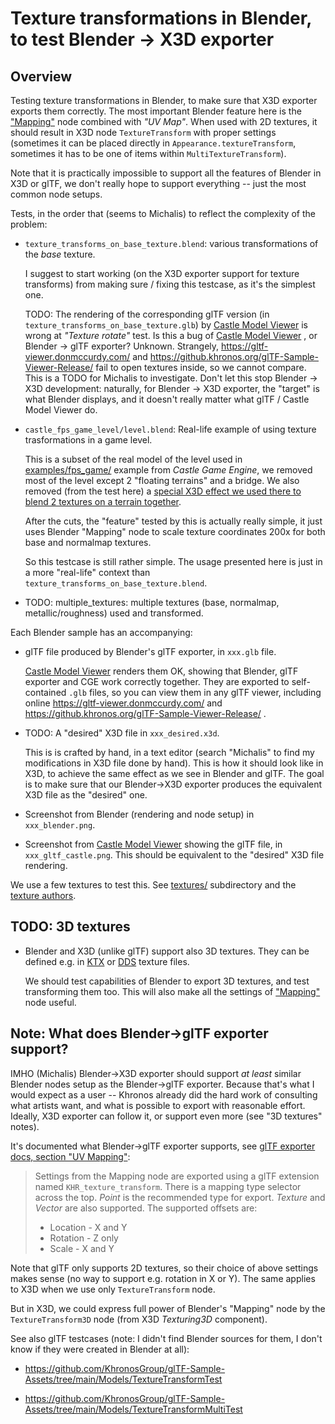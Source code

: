 # Texture transformations in Blender, to test Blender -> X3D exporter

## Overview

Testing texture transformations in Blender, to make sure that X3D exporter exports them correctly. The most important Blender feature here is the ["Mapping"](https://docs.blender.org/manual/en/latest/render/shader_nodes/vector/mapping.html) node combined with _"UV Map"_. When used with 2D textures, it should result in X3D node `TextureTransform` with proper settings (sometimes it can be placed directly in `Appearance.textureTransform`, sometimes it has to be one of items within `MultiTextureTransform`).

Note that it is practically impossible to support all the features of Blender in X3D or glTF, we don't really hope to support everything -- just the most common node setups.

Tests, in the order that (seems to Michalis) to reflect the complexity of the problem:

- `texture_transforms_on_base_texture.blend`: various transformations of the _base_ texture.

    I suggest to start working (on the X3D exporter support for texture transforms) from making sure / fixing this testcase, as it's the simplest one.

    TODO: The rendering of the corresponding glTF version (in `texture_transforms_on_base_texture.glb`) by [Castle Model Viewer](https://castle-engine.io/castle-model-viewer) is wrong at _"Texture rotate"_ test. Is this a bug of [Castle Model Viewer](https://castle-engine.io/castle-model-viewer) , or Blender -> glTF exporter? Unknown. Strangely, https://gltf-viewer.donmccurdy.com/ and https://github.khronos.org/glTF-Sample-Viewer-Release/ fail to open textures inside, so we cannot compare. This is a TODO for Michalis to investigate. Don't let this stop Blender -> X3D development: naturally, for Blender -> X3D exporter, the "target" is what Blender displays, and it doesn't really matter what glTF / Castle Model Viewer do.

- `castle_fps_game_level/level.blend`: Real-life example of using texture trasformations in a game level.

    This is a subset of the real model of the level used in [examples/fps_game/](https://github.com/castle-engine/castle-engine/tree/master/examples/fps_game) example from _Castle Game Engine_, we removed most of the level except 2 "floating terrains" and a bridge. We also removed (from the test here) a [special X3D effect we used there to blend 2 textures on a terrain together](https://github.com/castle-engine/castle-engine/blob/master/examples/fps_game/data/level/terrain_multi_texture.x3dv).

    After the cuts, the "feature" tested by this is actually really simple, it just uses Blender "Mapping" node to scale texture coordinates 200x for both base and normalmap textures.

    So this testcase is still rather simple. The usage presented here is just in a more "real-life" context than `texture_transforms_on_base_texture.blend`.

- TODO: multiple_textures: multiple textures (base, normalmap, metallic/roughness) used and transformed.

Each Blender sample has an accompanying:

- glTF file produced by Blender's glTF exporter, in `xxx.glb` file.

    [Castle Model Viewer](https://castle-engine.io/castle-model-viewer) renders them OK, showing that Blender, glTF exporter and CGE work correctly together. They are exported to self-contained `.glb` files, so you can view them in any glTF viewer, including online https://gltf-viewer.donmccurdy.com/ and https://github.khronos.org/glTF-Sample-Viewer-Release/ .

- TODO: A "desired" X3D file in `xxx_desired.x3d`.

    This is is crafted by hand, in a text editor (search "Michalis" to find my modifications in X3D file done by hand). This is how it should look like in X3D, to achieve the same effect as we see in Blender and glTF. The goal is to make sure that our Blender->X3D exporter produces the equivalent X3D file as the "desired" one.

- Screenshot from Blender (rendering and node setup) in `xxx_blender.png`.

- Screenshot from [Castle Model Viewer](https://castle-engine.io/castle-model-viewer) showing the glTF file, in `xxx_gltf_castle.png`. This should be equivalent to the "desired" X3D file rendering.

We use a few textures to test this. See [textures/](textures/) subdirectory and the [texture authors](textures/AUTHORS.md).

## TODO: 3D textures

- Blender and X3D (unlike glTF) support also 3D textures. They can be defined e.g. in [KTX](https://castle-engine.io/ktx) or [DDS](https://castle-engine.io/dds) texture files.

    We should test capabilities of Blender to export 3D textures, and test transforming them too. This will also make all the settings of ["Mapping"](https://docs.blender.org/manual/en/latest/render/shader_nodes/vector/mapping.html) node useful.

## Note: What does Blender->glTF exporter support?

IMHO (Michalis) Blender->X3D exporter should support _at least_ similar Blender nodes setup as the Blender->glTF exporter. Because that's what I would expect as a user -- Khronos already did the hard work of consulting what artists want, and what is possible to export with reasonable effort. Ideally, X3D exporter can follow it, or support even more (see "3D textures" notes).

It's documented what Blender->glTF exporter supports, see [glTF exporter docs, section "UV Mapping"](https://docs.blender.org/manual/en/dev/addons/import_export/scene_gltf2.html#uv-mapping):

> Settings from the Mapping node are exported using a glTF extension named `KHR_texture_transform`. There is a mapping type selector across the top. _Point_ is the recommended type for export. _Texture_ and _Vector_ are also supported. The supported offsets are:
>
> - Location - X and Y
> - Rotation - Z only
> - Scale - X and Y

Note that glTF only supports 2D textures, so their choice of above settings makes sense (no way to support e.g. rotation in X or Y). The same applies to X3D when we use only `TextureTransform` node.

But in X3D, we could express full power of Blender's "Mapping" node by the `TextureTransform3D` node (from X3D _Texturing3D_ component).

See also glTF testcases (note: I didn't find Blender sources for them, I don't know if they were created in Blender at all):

- https://github.com/KhronosGroup/glTF-Sample-Assets/tree/main/Models/TextureTransformTest

- https://github.com/KhronosGroup/glTF-Sample-Assets/tree/main/Models/TextureTransformMultiTest
